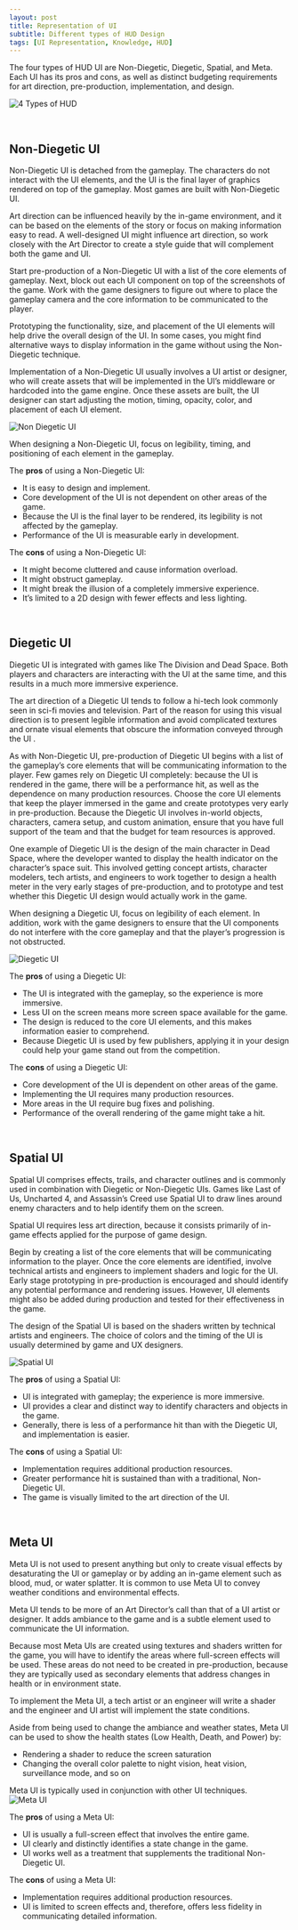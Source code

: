 ```yaml
---
layout: post
title: Representation of UI
subtitle: Different types of HUD Design 
tags: [UI Representation, Knowledge, HUD]
---
```


The four types of HUD UI are Non-Diegetic, Diegetic, Spatial, and Meta. Each UI has its pros and cons, as well as distinct budgeting requirements for art direction, pre-production, implementation, and design.

![4 Types of HUD](/privatebebomalaka/img/HUD_4types.png)

<br>

## Non-Diegetic UI
Non-Diegetic UI is detached from the gameplay. The characters do not interact with the UI elements, and the UI is the final layer of graphics rendered on top of the gameplay. Most games are built with Non-Diegetic UI.

Art direction can be influenced heavily by the in-game environment, and it can be based on the elements of the story or focus on making information easy to read. A well-designed UI might influence art direction, so work closely with the Art Director to create a style guide that will complement both the game and UI.

Start pre-production of a Non-Diegetic UI with a list of the core elements of gameplay. Next, block out each UI component on top of the screenshots of the game. Work with the game designers to figure out where to place the gameplay camera and the core information to be communicated to the player. 

Prototyping the functionality, size, and placement of the UI elements will help drive the overall design of the UI. In some cases, you might find alternative ways to display information in the game without using the Non-Diegetic technique.

Implementation of a Non-Diegetic UI usually involves a UI artist or designer, who will create assets that will be implemented in the UI’s middleware or hardcoded into the game engine. Once these assets are built, the UI designer can start adjusting the motion, timing, opacity, color, and placement of each UI element.

![Non Diegetic UI](/privatebebomalaka/img/UI_NonDiegetic.jpg)

When designing a Non-Diegetic UI, focus on legibility, timing, and positioning of each element in the gameplay.

The **pros** of using a Non-Diegetic UI:
- It is easy to design and implement.
- Core development of the UI is not dependent on other areas of the game.
- Because the UI is the final layer to be rendered, its legibility is not affected by the gameplay.
- Performance of the UI is measurable early in development.

The **cons** of using a Non-Diegetic UI:
- It might become cluttered and cause information overload.
- It might obstruct gameplay.
- It might break the illusion of a completely immersive experience.
- It’s limited to a 2D design with fewer effects and less lighting.

<br>

## Diegetic UI
Diegetic UI is integrated with games like The Division and Dead Space. Both players and characters are interacting with the UI at the same time, and this results in a much more immersive experience.

The art direction of a Diegetic UI tends to follow a hi-tech look commonly seen in sci-fi movies and television. Part of the reason for using this visual direction is to present legible information and avoid complicated textures and ornate visual elements that obscure the information conveyed through the UI .

As with Non-Diegetic UI, pre-production of Diegetic UI begins with a list of the gameplay’s core elements that will be communicating information to the player. Few games rely on Diegetic UI completely: because the UI is rendered in the game, there will be a performance hit, as well as the dependence on many production resources. Choose the core UI elements that keep the player immersed in the game and create prototypes very early in pre-production. Because the Diegetic UI involves in-world objects, characters, camera setup, and custom animation, ensure that you have full support of the team and that the budget for team resources is approved.

One example of Diegetic UI is the design of the main character in Dead Space, where the developer wanted to display the health indicator on the character’s space suit. This involved getting concept artists, character modelers, tech artists, and engineers to work together to design a health meter in the very early stages of pre-production, and to prototype and test whether this Diegetic UI design would actually work in the game.

When designing a Diegetic UI, focus on legibility of each element. In addition, work with the game designers to ensure that the UI components do not interfere with the core gameplay and that the player’s progression is not obstructed.

![Diegetic UI](/privatebebomalaka/img/UI_Diegetic.jpg)

The **pros** of using a Diegetic UI:
- The UI is integrated with the gameplay, so the experience is more immersive.
- Less UI on the screen means more screen space available for the game.
- The design is reduced to the core UI elements, and this makes information easier to comprehend.
- Because Diegetic UI is used by few publishers, applying it in your design could help your game stand out from the competition.

The **cons** of using a Diegetic UI:
- Core development of the UI is dependent on other areas of the game.
- Implementing the UI requires many production resources.
- More areas in the UI require bug fixes and polishing.
- Performance of the overall rendering of the game might take a hit.

<br>

## Spatial UI
Spatial UI comprises effects, trails, and character outlines and is commonly used in combination with Diegetic or Non-Diegetic UIs. Games like Last of Us, Uncharted 4, and Assassin’s Creed use Spatial UI to draw lines around enemy characters and to help identify them on the screen.

Spatial UI requires less art direction, because it consists primarily of in-game effects applied for the purpose of game design. 

Begin by creating a list of the core elements that will be communicating information to the player. Once the core elements are identified, involve technical artists and engineers to implement shaders and logic for the UI. Early stage prototyping in pre-production is encouraged and should identify any potential performance and rendering issues. However, UI elements might also be added during production and tested for their effectiveness in the game.

The design of the Spatial UI is based on the shaders written by technical artists and engineers. The choice of colors and the timing of the UI is usually determined by game and UX designers.

![Spatial UI](/privatebebomalaka/img/UI_Spatial.jpg)

The **pros** of using a Spatial UI:
- UI is integrated with gameplay; the experience is more immersive.
- UI provides a clear and distinct way to identify characters and objects in the game.
- Generally, there is less of a performance hit than with the Diegetic UI, and implementation is easier.

The **cons** of using a Spatial UI:
- Implementation requires additional production resources.
- Greater performance hit is sustained than with a traditional, Non-Diegetic UI.
- The game is visually limited to the art direction of the UI.

<br>

## Meta UI
Meta UI is not used to present anything but only to create visual effects by desaturating the UI or gameplay or by adding an in-game element such as blood, mud, or water splatter. It is common to use Meta UI to convey weather conditions and environmental effects.

Meta UI tends to be more of an Art Director’s call than that of a UI artist or designer. It adds ambiance to the game and is a subtle element used to communicate the UI information.

Because most Meta UIs are created using textures and shaders written for the game, you will have to identify the areas where full-screen effects will be used. These areas do not need to be created in pre-production, because they are typically used as secondary elements that address changes in health or in environment state.

To implement the Meta UI, a tech artist or an engineer will write a shader and the engineer and UI artist will implement the state conditions.

Aside from being used to change the ambiance and weather states, Meta UI can be used to show the health states (Low Health, Death, and Power) by: 
- Rendering a shader to reduce the screen saturation
- Changing the overall color palette to night vision, heat vision, surveillance mode, and so on

Meta UI is typically used in conjunction with other UI techniques.  
![Meta UI](/privatebebomalaka/img/UI_Meta.jpg)

The **pros** of using a Meta UI:
- UI is usually a full-screen effect that involves the entire game.
- UI clearly and distinctly identifies a state change in the game.
- UI works well as a treatment that supplements the traditional Non-Diegetic UI.

The **cons** of using a Meta UI:
- Implementation requires additional production resources.
- UI is limited to screen effects and, therefore, offers less fidelity in communicating detailed information.

<br>